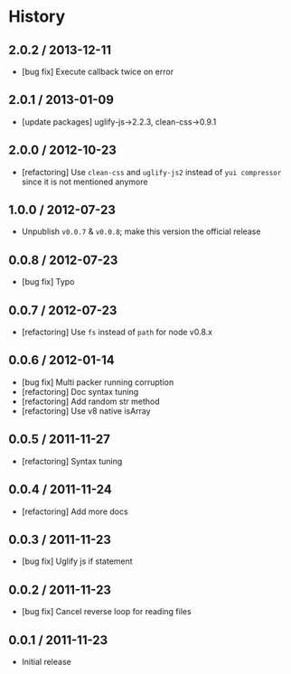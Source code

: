 # History

## 2.0.2 / 2013-12-11

- [bug fix] Execute callback twice on error



## 2.0.1 / 2013-01-09

- [update packages] uglify-js->2.2.3, clean-css->0.9.1



## 2.0.0 / 2012-10-23

- [refactoring] Use `clean-css` and `uglify-js2` instead of `yui compressor` since it is not mentioned anymore



## 1.0.0 / 2012-07-23

- Unpublish `v0.0.7` & `v0.0.8`; make this version the official release



## 0.0.8 / 2012-07-23

- [bug fix] Typo



## 0.0.7 / 2012-07-23

- [refactoring] Use `fs` instead of `path` for node v0.8.x



## 0.0.6 / 2012-01-14

- [bug fix] Multi packer running corruption
- [refactoring] Doc syntax tuning
- [refactoring] Add random str method
- [refactoring] Use v8 native isArray



## 0.0.5 / 2011-11-27

- [refactoring] Syntax tuning



## 0.0.4 / 2011-11-24

- [refactoring] Add more docs



## 0.0.3 / 2011-11-23

- [bug fix] Uglify js if statement



## 0.0.2 / 2011-11-23

- [bug fix] Cancel reverse loop for reading files



## 0.0.1 / 2011-11-23

- Initial release
